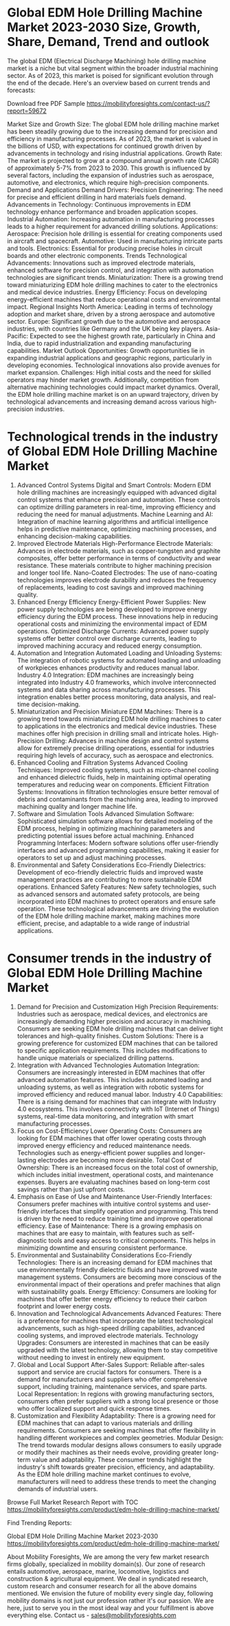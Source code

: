 # Global EDM Hole Drilling Machine Market 2023-2030 Size, Growth, Share, Demand, Trend and outlook


The global EDM (Electrical Discharge Machining) hole drilling machine market is a niche but vital segment within the broader industrial machining sector. As of 2023, this market is poised for significant evolution through the end of the decade. Here's an overview based on current trends and forecasts:

Download free PDF Sample https://mobilityforesights.com/contact-us/?report=59672 

Market Size and Growth
Size: The global EDM hole drilling machine market has been steadily growing due to the increasing demand for precision and efficiency in manufacturing processes. As of 2023, the market is valued in the billions of USD, with expectations for continued growth driven by advancements in technology and rising industrial applications.
Growth Rate: The market is projected to grow at a compound annual growth rate (CAGR) of approximately 5-7% from 2023 to 2030. This growth is influenced by several factors, including the expansion of industries such as aerospace, automotive, and electronics, which require high-precision components.
Demand and Applications
Demand Drivers:
Precision Engineering: The need for precise and efficient drilling in hard materials fuels demand.
Advancements in Technology: Continuous improvements in EDM technology enhance performance and broaden application scopes.
Industrial Automation: Increasing automation in manufacturing processes leads to a higher requirement for advanced drilling solutions.
Applications:
Aerospace: Precision hole drilling is essential for creating components used in aircraft and spacecraft.
Automotive: Used in manufacturing intricate parts and tools.
Electronics: Essential for producing precise holes in circuit boards and other electronic components.
Trends
Technological Advancements: Innovations such as improved electrode materials, enhanced software for precision control, and integration with automation technologies are significant trends.
Miniaturization: There is a growing trend toward miniaturizing EDM hole drilling machines to cater to the electronics and medical device industries.
Energy Efficiency: Focus on developing energy-efficient machines that reduce operational costs and environmental impact.
Regional Insights
North America: Leading in terms of technology adoption and market share, driven by a strong aerospace and automotive sector.
Europe: Significant growth due to the automotive and aerospace industries, with countries like Germany and the UK being key players.
Asia-Pacific: Expected to see the highest growth rate, particularly in China and India, due to rapid industrialization and expanding manufacturing capabilities.
Market Outlook
Opportunities: Growth opportunities lie in expanding industrial applications and geographic regions, particularly in developing economies. Technological innovations also provide avenues for market expansion.
Challenges: High initial costs and the need for skilled operators may hinder market growth. Additionally, competition from alternative machining technologies could impact market dynamics.
Overall, the EDM hole drilling machine market is on an upward trajectory, driven by technological advancements and increasing demand across various high-precision industries.
# Technological trends in the industry of Global EDM Hole Drilling Machine Market
1. Advanced Control Systems
Digital and Smart Controls: Modern EDM hole drilling machines are increasingly equipped with advanced digital control systems that enhance precision and automation. These controls can optimize drilling parameters in real-time, improving efficiency and reducing the need for manual adjustments.
Machine Learning and AI: Integration of machine learning algorithms and artificial intelligence helps in predictive maintenance, optimizing machining processes, and enhancing decision-making capabilities.
2. Improved Electrode Materials
High-Performance Electrode Materials: Advances in electrode materials, such as copper-tungsten and graphite composites, offer better performance in terms of conductivity and wear resistance. These materials contribute to higher machining precision and longer tool life.
Nano-Coated Electrodes: The use of nano-coating technologies improves electrode durability and reduces the frequency of replacements, leading to cost savings and improved machining quality.
3. Enhanced Energy Efficiency
Energy-Efficient Power Supplies: New power supply technologies are being developed to improve energy efficiency during the EDM process. These innovations help in reducing operational costs and minimizing the environmental impact of EDM operations.
Optimized Discharge Currents: Advanced power supply systems offer better control over discharge currents, leading to improved machining accuracy and reduced energy consumption.
4. Automation and Integration
Automated Loading and Unloading Systems: The integration of robotic systems for automated loading and unloading of workpieces enhances productivity and reduces manual labor.
Industry 4.0 Integration: EDM machines are increasingly being integrated into Industry 4.0 frameworks, which involve interconnected systems and data sharing across manufacturing processes. This integration enables better process monitoring, data analysis, and real-time decision-making.
5. Miniaturization and Precision
Miniature EDM Machines: There is a growing trend towards miniaturizing EDM hole drilling machines to cater to applications in the electronics and medical device industries. These machines offer high precision in drilling small and intricate holes.
High-Precision Drilling: Advances in machine design and control systems allow for extremely precise drilling operations, essential for industries requiring high levels of accuracy, such as aerospace and electronics.
6. Enhanced Cooling and Filtration Systems
Advanced Cooling Techniques: Improved cooling systems, such as micro-channel cooling and enhanced dielectric fluids, help in maintaining optimal operating temperatures and reducing wear on components.
Efficient Filtration Systems: Innovations in filtration technologies ensure better removal of debris and contaminants from the machining area, leading to improved machining quality and longer machine life.
7. Software and Simulation Tools
Advanced Simulation Software: Sophisticated simulation software allows for detailed modeling of the EDM process, helping in optimizing machining parameters and predicting potential issues before actual machining.
Enhanced Programming Interfaces: Modern software solutions offer user-friendly interfaces and advanced programming capabilities, making it easier for operators to set up and adjust machining processes.
8. Environmental and Safety Considerations
Eco-Friendly Dielectrics: Development of eco-friendly dielectric fluids and improved waste management practices are contributing to more sustainable EDM operations.
Enhanced Safety Features: New safety technologies, such as advanced sensors and automated safety protocols, are being incorporated into EDM machines to protect operators and ensure safe operation.
These technological advancements are driving the evolution of the EDM hole drilling machine market, making machines more efficient, precise, and adaptable to a wide range of industrial applications.
# Consumer trends in the industry of Global EDM Hole Drilling Machine Market
1. Demand for Precision and Customization
High Precision Requirements: Industries such as aerospace, medical devices, and electronics are increasingly demanding higher precision and accuracy in machining. Consumers are seeking EDM hole drilling machines that can deliver tight tolerances and high-quality finishes.
Custom Solutions: There is a growing preference for customized EDM machines that can be tailored to specific application requirements. This includes modifications to handle unique materials or specialized drilling patterns.
2. Integration with Advanced Technologies
Automation Integration: Consumers are increasingly interested in EDM machines that offer advanced automation features. This includes automated loading and unloading systems, as well as integration with robotic systems for improved efficiency and reduced manual labor.
Industry 4.0 Capabilities: There is a rising demand for machines that can integrate with Industry 4.0 ecosystems. This involves connectivity with IoT (Internet of Things) systems, real-time data monitoring, and integration with smart manufacturing processes.
3. Focus on Cost-Efficiency
Lower Operating Costs: Consumers are looking for EDM machines that offer lower operating costs through improved energy efficiency and reduced maintenance needs. Technologies such as energy-efficient power supplies and longer-lasting electrodes are becoming more desirable.
Total Cost of Ownership: There is an increased focus on the total cost of ownership, which includes initial investment, operational costs, and maintenance expenses. Buyers are evaluating machines based on long-term cost savings rather than just upfront costs.
4. Emphasis on Ease of Use and Maintenance
User-Friendly Interfaces: Consumers prefer machines with intuitive control systems and user-friendly interfaces that simplify operation and programming. This trend is driven by the need to reduce training time and improve operational efficiency.
Ease of Maintenance: There is a growing emphasis on machines that are easy to maintain, with features such as self-diagnostic tools and easy access to critical components. This helps in minimizing downtime and ensuring consistent performance.
5. Environmental and Sustainability Considerations
Eco-Friendly Technologies: There is an increasing demand for EDM machines that use environmentally friendly dielectric fluids and have improved waste management systems. Consumers are becoming more conscious of the environmental impact of their operations and prefer machines that align with sustainability goals.
Energy Efficiency: Consumers are looking for machines that offer better energy efficiency to reduce their carbon footprint and lower energy costs.
6. Innovation and Technological Advancements
Advanced Features: There is a preference for machines that incorporate the latest technological advancements, such as high-speed drilling capabilities, advanced cooling systems, and improved electrode materials.
Technology Upgrades: Consumers are interested in machines that can be easily upgraded with the latest technology, allowing them to stay competitive without needing to invest in entirely new equipment.
7. Global and Local Support
After-Sales Support: Reliable after-sales support and service are crucial factors for consumers. There is a demand for manufacturers and suppliers who offer comprehensive support, including training, maintenance services, and spare parts.
Local Representation: In regions with growing manufacturing sectors, consumers often prefer suppliers with a strong local presence or those who offer localized support and quick response times.
8. Customization and Flexibility
Adaptability: There is a growing need for EDM machines that can adapt to various materials and drilling requirements. Consumers are seeking machines that offer flexibility in handling different workpieces and complex geometries.
Modular Design: The trend towards modular designs allows consumers to easily upgrade or modify their machines as their needs evolve, providing greater long-term value and adaptability.
These consumer trends highlight the industry's shift towards greater precision, efficiency, and adaptability. As the EDM hole drilling machine market continues to evolve, manufacturers will need to address these trends to meet the changing demands of industrial users.

Browse Full Market Research Report with TOC https://mobilityforesights.com/product/edm-hole-drilling-machine-market/ 

Find Trending Reports:
 
Global EDM Hole Drilling Machine Market 2023-2030 https://mobilityforesights.com/product/edm-hole-drilling-machine-market/


About Mobility Foresights,
We are among the very few market research firms globally, specialized in mobility domain(s). Our zone of research entails automotive, aerospace, marine, locomotive, logistics and construction & agricultural equipment. We deal in syndicated research, custom research and consumer research for all the above domains mentioned.
We envision the future of mobility every single day, following mobility domains is not just our profession rather it's our passion. We are here, just to serve you in the most ideal way and your fulfillment is above everything else. Contact us -  sales@mobilityforesights.com 



